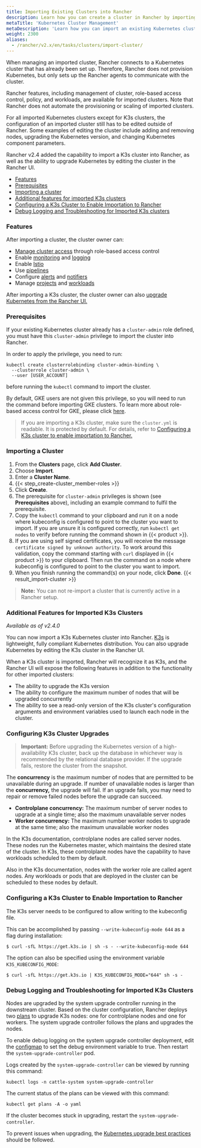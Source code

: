 ```yaml
---
title: Importing Existing Clusters into Rancher
description: Learn how you can create a cluster in Rancher by importing an existing Kubernetes cluster. Then, you can manage it using Rancher
metaTitle: 'Kubernetes Cluster Management'
metaDescription: 'Learn how you can import an existing Kubernetes cluster and then manage it using Rancher'
weight: 2300
aliases:
  - /rancher/v2.x/en/tasks/clusters/import-cluster/
---
```


When managing an imported cluster, Rancher connects to a Kubernetes cluster that has already been set up. Therefore, Rancher does not provision Kubernetes, but only sets up the Rancher agents to communicate with the cluster.

Rancher features, including management of cluster, role-based access control, policy, and workloads, are available for imported clusters. Note that Rancher does not automate the provisioning or scaling of imported clusters.

For all imported Kubernetes clusters except for K3s clusters, the configuration of an imported cluster still has to be edited outside of Rancher. Some examples of editing the cluster include adding and removing nodes, upgrading the Kubernetes version, and changing Kubernetes component parameters.

Rancher v2.4 added the capability to import a K3s cluster into Rancher, as well as the ability to upgrade Kubernetes by editing the cluster in the Rancher UI.

- [Features](#features)
- [Prerequisites](#prerequisites)
- [Importing a cluster](#importing-a-cluster)
- [Additional features for imported K3s clusters](#additional-features-for-imported-k3s-clusters)
- [Configuring a K3s Cluster to Enable Importation to Rancher](#configuring-a-k3s-cluster-to-enable-importation-to-rancher)
- [Debug Logging and Troubleshooting for Imported K3s clusters](#debug-logging-and-troubleshooting-for-imported-k3s-clusters)

### Features

After importing a cluster, the cluster owner can:

- [Manage cluster access]({{<baseurl>}}/rancher/v2.x/en/admin-settings/rbac/cluster-project-roles/) through role-based access control
- Enable [monitoring]({{<baseurl>}}/rancher/v2.x/en/cluster-admin/tools/monitoring/) and [logging]({{<baseurl>}}/rancher/v2.x/en/cluster-admin/tools/logging/)
- Enable [Istio]({{<baseurl>}}/rancher/v2.x/en/cluster-admin/tools/istio/)
- Use [pipelines]({{<baseurl>}}/rancher/v2.x/en/project-admin/pipelines/)
- Configure [alerts]({{<baseurl>}}/rancher/v2.x/en/cluster-admin/tools/alerts/) and [notifiers]({{<baseurl>}}/rancher/v2.x/en/cluster-admin/tools/notifiers/)
- Manage [projects]({{<baseurl>}}/rancher/v2.x/en/project-admin/) and [workloads]({{<baseurl>}}/rancher/v2.x/en/k8s-in-rancher/workloads/)

After importing a K3s cluster, the cluster owner can also [upgrade Kubernetes from the Rancher UI.]({{<baseurl>}}/rancher/v2.x/en/cluster-admin/upgrading-kubernetes/)

### Prerequisites

If your existing Kubernetes cluster already has a `cluster-admin` role defined, you must have this `cluster-admin` privilege to import the cluster into Rancher.

In order to apply the privilege, you need to run:

```plain
kubectl create clusterrolebinding cluster-admin-binding \
  --clusterrole cluster-admin \
  --user [USER_ACCOUNT]
```

before running the `kubectl` command to import the cluster.

By default, GKE users are not given this privilege, so you will need to run the command before importing GKE clusters. To learn more about role-based access control for GKE, please click [here](https://cloud.google.com/kubernetes-engine/docs/how-to/role-based-access-control).

> If you are importing a K3s cluster, make sure the `cluster.yml` is readable. It is protected by default. For details, refer to [Configuring a K3s cluster to enable importation to Rancher.](#configuring-a-k3s-cluster-to-enable-importation-to-rancher)

### Importing a Cluster

1. From the **Clusters** page, click **Add Cluster**.
2. Choose **Import**.
3. Enter a **Cluster Name**.
4. {{< step_create-cluster_member-roles >}}
5. Click **Create**.
6. The prerequisite for `cluster-admin` privileges is shown (see **Prerequisites** above), including an example command to fulfil the prerequisite.
7. Copy the `kubectl` command to your clipboard and run it on a node where kubeconfig is configured to point to the cluster you want to import. If you are unsure it is configured correctly, run `kubectl get nodes` to verify before running the command shown in {{< product >}}.
8. If you are using self signed certificates, you will receive the message `certificate signed by unknown authority`. To work around this validation, copy the command starting with `curl` displayed in {{< product >}} to your clipboard. Then run the command on a node where kubeconfig is configured to point to the cluster you want to import.
9. When you finish running the command(s) on your node, click **Done**.
   {{< result_import-cluster >}}

> **Note:**
> You can not re-import a cluster that is currently active in a Rancher setup.

### Additional Features for Imported K3s Clusters

_Available as of v2.4.0_

You can now import a K3s Kubernetes cluster into Rancher. [K3s]({{<baseurl>}}/k3s/latest/en/) is lightweight, fully compliant Kubernetes distribution. You can also upgrade Kubernetes by editing the K3s cluster in the Rancher UI.

When a K3s cluster is imported, Rancher will recognize it as K3s, and the Rancher UI will expose the following features in addition to the functionality for other imported clusters:

- The ability to upgrade the K3s version
- The ability to configure the maximum number of nodes that will be upgraded concurrently
- The ability to see a read-only version of the K3s cluster's configuration arguments and environment variables used to launch each node in the cluster.

### Configuring K3s Cluster Upgrades

> **Important:** Before upgrading the Kubernetes version of a high-availability K3s cluster, back up the database in whichever way is recommended by the relational database provider. If the upgrade fails, restore the cluster from the snapshot.

The **concurrency** is the maximum number of nodes that are permitted to be unavailable during an upgrade. If number of unavailable nodes is larger than the **concurrency,** the upgrade will fail. If an upgrade fails, you may need to repair or remove failed nodes before the upgrade can succeed.

- **Controlplane concurrency:** The maximum number of server nodes to upgrade at a single time; also the maximum unavailable server nodes
- **Worker concurrency:** The maximum number worker nodes to upgrade at the same time; also the maximum unavailable worker nodes

In the K3s documentation, controlplane nodes are called server nodes. These nodes run the Kubernetes master, which maintains the desired state of the cluster. In K3s, these controlplane nodes have the capability to have workloads scheduled to them by default.

Also in the K3s documentation, nodes with the worker role are called agent nodes. Any workloads or pods that are deployed in the cluster can be scheduled to these nodes by default.

### Configuring a K3s Cluster to Enable Importation to Rancher

The K3s server needs to be configured to allow writing to the kubeconfig file.

This can be accomplished by passing `--write-kubeconfig-mode 644` as a flag during installation:

```
$ curl -sfL https://get.k3s.io | sh -s - --write-kubeconfig-mode 644
```

The option can also be specified using the environment variable `K3S_KUBECONFIG_MODE`:

```
$ curl -sfL https://get.k3s.io | K3S_KUBECONFIG_MODE="644" sh -s -
```

### Debug Logging and Troubleshooting for Imported K3s Clusters

Nodes are upgraded by the system upgrade controller running in the downstream cluster. Based on the cluster configuration, Rancher deploys two [plans](https://github.com/rancher/system-upgrade-controller#example-upgrade-plan) to upgrade K3s nodes: one for controlplane nodes and one for workers. The system upgrade controller follows the plans and upgrades the nodes. 

To enable debug logging on the system upgrade controller deployment, edit the [configmap](https://github.com/rancher/system-upgrade-controller/blob/50a4c8975543d75f1d76a8290001d87dc298bdb4/manifests/system-upgrade-controller.yaml#L32) to set the debug environment variable to true. Then restart the `system-upgrade-controller` pod.

Logs created by the `system-upgrade-controller` can be viewed by running this command:

```
kubectl logs -n cattle-system system-upgrade-controller
```

The current status of the plans can be viewed with this command:

```
kubectl get plans -A -o yaml
```

If the cluster becomes stuck in upgrading, restart the `system-upgrade-controller`.

To prevent issues when upgrading, the [Kubernetes upgrade best practices](https://kubernetes.io/docs/tasks/administer-cluster/kubeadm/kubeadm-upgrade/) should be followed.